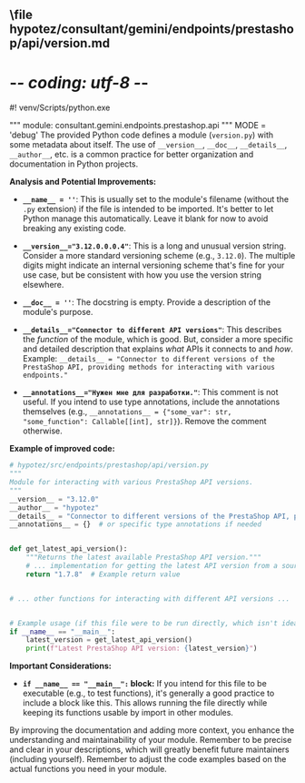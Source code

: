 ## \file hypotez/consultant/gemini/endpoints/prestashop/api/version.md
# -*- coding: utf-8 -*-
#! venv/Scripts/python.exe

""" module: consultant.gemini.endpoints.prestashop.api """
MODE = 'debug'
The provided Python code defines a module (`version.py`) with some metadata about itself.  The use of `__version__`, `__doc__`, `__details__`, `__author__`, etc. is a common practice for better organization and documentation in Python projects.

**Analysis and Potential Improvements:**

* **`__name__ = ''`**:  This is usually set to the module's filename (without the `.py` extension) if the file is intended to be imported.  It's better to let Python manage this automatically.  Leave it blank for now to avoid breaking any existing code.

* **`__version__="3.12.0.0.0.4"`**:  This is a long and unusual version string.  Consider a more standard versioning scheme (e.g., `3.12.0`).  The multiple digits might indicate an internal versioning scheme that's fine for your use case, but be consistent with how you use the version string elsewhere.

* **`__doc__ = ''`**: The docstring is empty.  Provide a description of the module's purpose.

* **`__details__="Connector to different API versions"`**:  This describes the *function* of the module, which is good.  But, consider a more specific and detailed description that explains *what* APIs it connects to and *how*.  Example: `__details__ = "Connector to different versions of the PrestaShop API, providing methods for interacting with various endpoints."`

* **`__annotations__="Нужен мне для разработки."`**: This comment is not useful.  If you intend to use type annotations, include the annotations themselves (e.g., `__annotations__ = {"some_var": str, "some_function": Callable[[int], str]}`).  Remove the comment otherwise.


**Example of improved code:**

```python
# hypotez/src/endpoints/prestashop/api/version.py
"""
Module for interacting with various PrestaShop API versions.
"""
__version__ = "3.12.0"
__author__ = "hypotez"
__details__ = "Connector to different versions of the PrestaShop API, providing methods for interacting with various endpoints."
__annotations__ = {}  # or specific type annotations if needed


def get_latest_api_version():
    """Returns the latest available PrestaShop API version."""
    # ... implementation for getting the latest API version from a source ...
    return "1.7.8"  # Example return value


# ... other functions for interacting with different API versions ...


# Example usage (if this file were to be run directly, which isn't ideal)
if __name__ == "__main__":
    latest_version = get_latest_api_version()
    print(f"Latest PrestaShop API version: {latest_version}")
```

**Important Considerations:**

* **`if __name__ == "__main__":` block:**  If you intend for this file to be executable (e.g., to test functions), it's generally a good practice to include a block like this.  This allows running the file directly while keeping its functions usable by import in other modules.


By improving the documentation and adding more context, you enhance the understanding and maintainability of your module. Remember to be precise and clear in your descriptions, which will greatly benefit future maintainers (including yourself). Remember to adjust the code examples based on the actual functions you need in your module.
